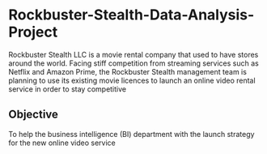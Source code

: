 # Rockbuster-Stealth-Data-Analysis-Project

Rockbuster Stealth LLC is a movie rental company that used to have stores around the world. Facing stiff competition from streaming services such as Netflix and Amazon Prime, the Rockbuster Stealth management team is planning to use its existing movie licences to launch an online video rental service in order to stay competitive

## Objective

To help the business intelligence (BI) department with the launch strategy for the new online video service

